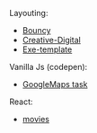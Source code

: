 Layouting:
- [Bouncy](https://qa-zero.github.io/some-projects/Layouting/Bouncy/dist/)
- [Creative-Digital](https://qa-zero.github.io/some-projects/Layouting/Creative-Digital/dist/)
- [Exe-template](https://qa-zero.github.io/some-projects/Layouting/exe-template/dist/)


Vanilla Js (codepen):
- [GoogleMaps task](https://codepen.io/hard-dev/pen/JrVeNP)


React:
- [movies](https://qa-zero.github.io/some-projects/react/movies/prod)
